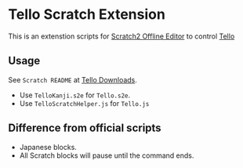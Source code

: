 # Tello Scratch Extension

This is an extenstion scripts for [Scratch2 Offline Editor](https://scratch.mit.edu/download) to control [Tello](https://www.ryzerobotics.com/tello)

## Usage

See `Scratch README` at [Tello Downloads](https://www.ryzerobotics.com/tello/downloads).

- Use `TelloKanji.s2e` for `Tello.s2e`.
- Use `TelloScratchHelper.js` for `Tello.js`

## Difference from official scripts

- Japanese blocks.
- All Scratch blocks will pause until the command ends.



